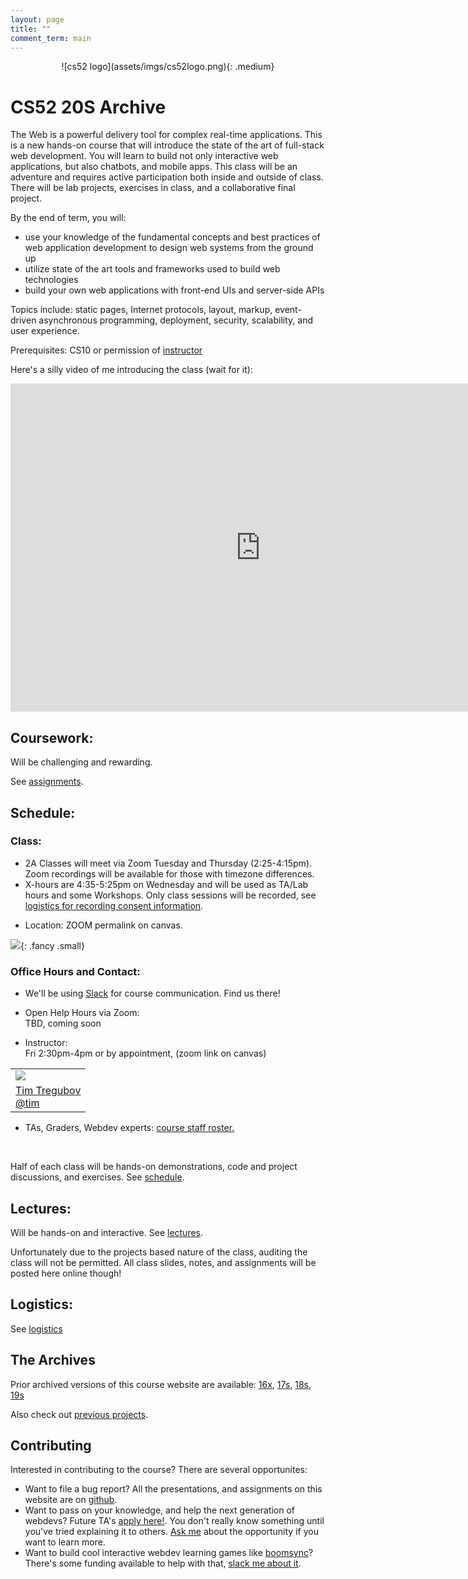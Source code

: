 ```yaml
---
layout: page
title: ""
comment_term: main
---
```



<div markdown="1" style="text-align:center">
![cs52 logo](assets/imgs/cs52logo.png){: .medium}
</div>

# CS52 20S Archive

The Web is a powerful delivery tool for complex real-time applications. This is a new hands-on course that will introduce the state of the art of full-stack web development. You will learn to build not only interactive web applications, but also chatbots, and mobile apps. This class will be an adventure and requires active participation both inside and outside of class. There will be lab projects, exercises in class, and a collaborative final project.

By the end of term, you will:

* use your knowledge of the fundamental concepts and best practices of web application development to design web systems from the ground up
* utilize state of the art tools and frameworks used to build web technologies
* build your own web applications with front-end UIs and server-side APIs

Topics include: static pages, Internet protocols, layout, markup, event-driven asynchronous programming, deployment, security, scalability, and user experience.

Prerequisites: CS10 or permission of [instructor](mailto:tim@cs.dartmouth.edu)

Here's a silly video of me introducing the class (wait for it):
<iframe scrolling='no' frameborder='0' style='width: 800px; height: 525px; border:0;' src='https://dartmouth.techsmithrelay.com/connector/embed/index/tqVy' webkitallowfullscreen mozallowfullscreen allowfullscreen></iframe>

## Coursework:

Will be challenging and rewarding.

See [assignments](/assignments).

## Schedule:

### Class:

<!-- * 2A Classes will meet Tuesday and Thursday (2:25-4:15pm).<br> -->
* 2A Classes will meet via Zoom Tuesday and Thursday (2:25-4:15pm). Zoom recordings will be available for those with timezone differences.<br>
* X-hours are 4:35-5:25pm on Wednesday and will be used as TA/Lab hours and some Workshops. Only class sessions will be recorded, see [logistics for recording consent information](http://localhost:4000/logistics/#video-recording). <br>
<!-- * Location: LSC 200 -->
* Location: ZOOM permalink on canvas.


![](assets/imgs/zoom.gif){: .fancy .small}

### Office Hours and Contact:

* We'll be using [Slack](https://cs52-dartmouth.slack.com) for course communication. Find us there!

* Open Help Hours via Zoom: <br>
  TBD, coming soon
  <!-- Mon 4-6pm: Sudikoff 213<br>
  Mon 8-10pm: Carson 61<br> -->
  <!-- Weds 4:35-5:25 (when there is no official x-hour): LSC 200<br> -->
  <!-- Thurs 7:30-9:30 pm: Carson 61<br>
  Sun 6-9 pm: Carson 61<br> -->

* Instructor:<br>
  Fri 2:30pm-4pm or by appointment, (zoom link on canvas)
  <!-- Fri 11am-1pm; or by appointment in Sudikoff 219/007 -->

<table>
  <tr>
    <td>
      <img class="profile fancy" src="assets/imgs/tt_profile.jpg" />
    </td>
  </tr>
  <tr>
    <td>
      <a href="mailto:tim@cs.dartmouth.edu">Tim Tregubov</a><br>
      <a href="https://cs52-dartmouth.slack.com/messages/@tim/">@tim</a>
    </td>
  </tr>
</table>

* TAs, Graders, Webdev experts: <a href="https://www.notion.so/cs52/877dd17791a94bc38f930884a068ab73?v=f655aefd18424e0291ff0960fb724696" target="_blank">course staff roster.</a>

<br>


<div class="rtable rtable--5cols" style="display:none;">

<!-- <div class="rtable rtable--5cols"> -->

  <div style="order:1;" class="rtable-cell"><img class="profile fancy" src="assets/imgs/jiachen.jpg"/></div>
  <div style="order:2;" class="rtable-cell"><a href="mailto:jiachen.jiang.20@dartmouth.edu">Jiachen Jiang</a><br><a href="https://cs52-dartmouth.slack.com/messages/@jcjiang/">@jcjiang</a></div>
  <div style="order:3;" class="rtable-cell"><br></div>

  <div style="order:4;" class="rtable-cell"><img class="profile fancy" src="assets/imgs/kitten.jpg"/></div>
  <div style="order:5;" class="rtable-cell"><a href="mailto:tbd@dartmouth.edu">tbd</a><br><a href="https://cs52-dartmouth.slack.com/messages/@tbd/">@tbd</a></div>
  <div style="order:6;" class="rtable-cell"><br></div>

  <div style="order:7;" class="rtable-cell"><img class="profile fancy" src="assets/imgs/kitten.jpg"/></div>
  <div style="order:8;" class="rtable-cell"><a href="mailto:tbd@dartmouth.edu">tbd</a><br><a href="https://cs52-dartmouth.slack.com/messages/@tbd/">@tbd</a></div>
  <div style="order:9;" class="rtable-cell"><br></div>

  <div style="order:10;" class="rtable-cell"><img class="profile fancy" src="assets/imgs/annie.jpg"/></div>
  <div style="order:11;" class="rtable-cell"><a href="mailto:yichen.ke.19@dartmouth.edu">Annie Ke</a><br><a href="https://cs52-dartmouth.slack.com/messages/@annieke/">@annieke</a></div>



  <div style="order:1;" class="rtable-cell"><img class="profile fancy" src="assets/imgs/kitten.jpg"/></div>
  <div style="order:2;" class="rtable-cell"><a href="mailto:tbd@dartmouth.edu">tbd</a><br><a href="https://cs52-dartmouth.slack.com/messages/@tbd/">@tbd</a></div>
  <div style="order:3;" class="rtable-cell"><br></div>

  <div style="order:4;" class="rtable-cell"><img class="profile fancy" src="assets/imgs/kitten.jpg"/></div>
  <div style="order:5;" class="rtable-cell"><a href="mailto:tbd@dartmouth.edu">tbd</a><br><a href="https://cs52-dartmouth.slack.com/messages/@tbd/">@tbd</a></div>
  <div style="order:6;" class="rtable-cell"><br></div>

  <div style="order:7;" class="rtable-cell"><img class="profile fancy" src="assets/imgs/kitten.jpg"/></div>
  <div style="order:8;" class="rtable-cell"><a href="mailto:tbd@dartmouth.edu">tbd</a><br><a href="https://cs52-dartmouth.slack.com/messages/@tbd/">@tbd</a></div>
  <div style="order:9;" class="rtable-cell"><br></div>

  <div style="order:10;" class="rtable-cell"><img class="profile fancy" src="assets/imgs/barry.jpg"/></div>
  <div style="order:11;" class="rtable-cell"><a href="mailto:barry.a.yang.18@dartmouth.edu">Barry Yang</a><br><a href="https://cs52-dartmouth.slack.com/messages/@barryyang/">@barryyang</a></div>



  <div style="order:1;" class="rtable-cell"><img class="profile fancy" src="assets/imgs/kitten.jpg"/></div>
  <div style="order:2;" class="rtable-cell"><a href="mailto:tbd@dartmouth.edu">tbd</a><br><a href="https://cs52-dartmouth.slack.com/messages/@tbd/">@tbd</a></div>
  <div style="order:3;" class="rtable-cell"><br></div>

  <div style="order:4;" class="rtable-cell"><img class="profile fancy" src="assets/imgs/kitten.jpg"/></div>
  <div style="order:5;" class="rtable-cell"><a href="mailto:tbd@dartmouth.edu">tbd</a><br><a href="https://cs52-dartmouth.slack.com/messages/@tbd/">@tbd</a></div>
  <div style="order:6;" class="rtable-cell"><br></div>

  <div style="order:7;" class="rtable-cell"><img class="profile fancy" src="assets/imgs/kitten.jpg"/></div>
  <div style="order:8;" class="rtable-cell"><a href="mailto:tbd@dartmouth.edu">tbd</a><br><a href="https://cs52-dartmouth.slack.com/messages/@tbd/">@tbd</a></div>
  <div style="order:9;" class="rtable-cell"><br></div>

  <div style="order:10;" class="rtable-cell"><img class="profile fancy" src="assets/imgs/kitten.jpg"/></div>
  <div style="order:11;" class="rtable-cell"><a href="mailto:tbd@dartmouth.edu">tbd</a><br><a href="https://cs52-dartmouth.slack.com/messages/@tbd/">@tbd</a></div>


  <div style="order:1;" class="rtable-cell"><img class="profile fancy" src="assets/imgs/kitten.jpg"/></div>
  <div style="order:2;" class="rtable-cell"><a href="mailto:tbd@dartmouth.edu">tbd</a><br><a href="https://cs52-dartmouth.slack.com/messages/@tbd/">@tbd</a></div>
  <div style="order:3;" class="rtable-cell"><br></div>

  <div style="order:4;" class="rtable-cell"><img class="profile fancy" src="assets/imgs/kitten.jpg"/></div>
  <div style="order:5;" class="rtable-cell"><a href="mailto:tbd@dartmouth.edu">tbd</a><br><a href="https://cs52-dartmouth.slack.com/messages/@tbd/">@tbd</a></div>
  <div style="order:6;" class="rtable-cell"><br></div>

  <div style="order:7;" class="rtable-cell"><img class="profile fancy" src="assets/imgs/kitten.jpg"/></div>
  <div style="order:8;" class="rtable-cell"><a href="mailto:tbd@dartmouth.edu">tbd</a><br><a href="https://cs52-dartmouth.slack.com/messages/@tbd/">@tbd</a></div>
  <div style="order:9;" class="rtable-cell"><br></div>

  <div style="order:10;" class="rtable-cell"><img class="profile fancy" src="assets/imgs/kitten.jpg"/></div>
  <div style="order:11;" class="rtable-cell"><a href="mailto:tbd@dartmouth.edu">tbd</a><br><a href="https://cs52-dartmouth.slack.com/messages/@tbd/">@tbd</a></div>

  <div style="order:1;" class="rtable-cell"><img class="profile fancy" src="assets/imgs/kitten.jpg"/></div>
  <div style="order:2;" class="rtable-cell"><a href="mailto:tbd@dartmouth.edu">tbd</a><br><a href="https://cs52-dartmouth.slack.com/messages/@tbd/">@tbd</a></div>
  <div style="order:3;" class="rtable-cell"><br></div>

  <div style="order:4;" class="rtable-cell"><img class="profile fancy" src="assets/imgs/kitten.jpg"/></div>
  <div style="order:5;" class="rtable-cell"><a href="mailto:tbd@dartmouth.edu">tbd</a><br><a href="https://cs52-dartmouth.slack.com/messages/@tbd/">@tbd</a></div>
  <div style="order:6;" class="rtable-cell"><br></div>

  <div style="order:7;" class="rtable-cell"><img class="profile fancy" src="assets/imgs/kitten.jpg"/></div>
  <div style="order:8;" class="rtable-cell"><a href="mailto:tbd@dartmouth.edu">tbd</a><br><a href="https://cs52-dartmouth.slack.com/messages/@tbd/">@tbd</a></div>
  <div style="order:9;" class="rtable-cell"><br></div>

  <div style="order:10;" class="rtable-cell"><img class="profile fancy" src="assets/imgs/kitten.jpg"/></div>
  <div style="order:11;" class="rtable-cell"><a href="mailto:tbd@dartmouth.edu">tbd</a><br><a href="https://cs52-dartmouth.slack.com/messages/@tbd/">@tbd</a></div>

</div>

Half of each class will be hands-on demonstrations, code and project discussions, and exercises. See [schedule](/schedule).

## Lectures:

Will be hands-on and interactive. See [lectures](/lectures).

Unfortunately due to the projects based nature of the class, auditing the class will not be permitted. All class slides, notes, and assignments will be posted here online though!

<!-- Additionally [DALI Lab Open Lab Nights](http://dali.dartmouth.edu/news-posts/dali-open-lab-hours) are a good time to get help with webdev from myself and DALI mentors. -->

## Logistics:

See [logistics](/logistics)

## The Archives 

Prior archived versions of this course website are available: [16x](https://dartmouth-cs52-16x.github.io/), [17s](https://dartmouth-cs52-17s.github.io/), [18s](https://dartmouth-cs52-18s.github.io/), [19s](https://dartmouth-cs52-19s.github.io/)

Also check out [previous projects](assignments/project).

## Contributing

Interested in contributing to the course?  There are several opportunites:

*  Want to file a bug report?  All the presentations, and assignments on this website are on [github](https://github.com/dartmouth-cs52/dartmouth-cs52.github.io).
* Want to pass on your knowledge, and help the next generation of webdevs? Future TA's <a href="http://cs52.me/ta/" target="_blank">apply here!</a>.  You don't really know something until you've tried explaining it to others. [Ask me](https://cs52-dartmouth.slack.com/messages/@tim/) about the opportunity if you want to learn more. 
* Want to build cool interactive webdev learning games like [boomsync](http://boomsync.me)? There's some funding available to help with that, [slack me about it](https://cs52-dartmouth.slack.com/messages/@tim/).

<!-- <script>
var proxyUrl = 'https://glacial-fjord-69804.herokuapp.com/',
    targetUrl = 'https://www.notion.so/api/v3/queryCollection'

var data = {"collectionId":"3d23ca2c-401d-4d1b-998b-21287337caa4","collectionViewId":"f655aefd-1842-4e02-91ff-0960fb724696","query":{"aggregate":[{"id":"count","type":"title","view_type":"gallery","aggregation_type":"count"}],"filter":[],"sort":[],"filter_operator":"and"},"loader":{"type":"table","limit":70,"userTimeZone":"America/New_York","userLocale":"en","loadContentCover":true}}
;

fetch(proxyUrl + targetUrl, {
  method: 'POST', 
  body: JSON.stringify(data), 
  headers:{
    'Content-Type': 'application/json'
  }
})
.then(res => res.json())
.then(response => {
  console.log('Success:', JSON.stringify(response.recordMap.block));
})
.catch(error => console.error('Error:', error));
 
</script> -->
